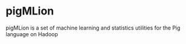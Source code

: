 pigMLion
========

pigMLion is a set of machine learning and statistics utilities for the Pig language on Hadoop
